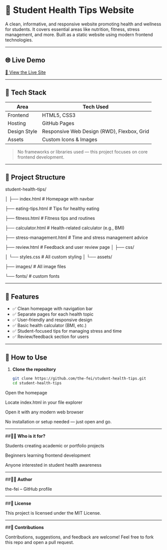 # 🧠 Student Health Tips Website

A clean, informative, and responsive website promoting health and wellness for students. It covers essential areas like nutrition, fitness, stress management, and more. Built as a static website using modern frontend technologies.

---

## 🌐 Live Demo

[🔗 View the Live Site](#)  


---

## 🚀 Tech Stack

| Area        | Tech Used           |
|-------------|---------------------|
| Frontend    | HTML5, CSS3         |
| Hosting     | GitHub Pages |
| Design Style| Responsive Web Design (RWD), Flexbox, Grid |
| Assets      | Custom Icons & Images |

> No frameworks or libraries used — this project focuses on core frontend development.

---

## 📁 Project Structure

student-health-tips/

│
├── index.html # Homepage with navbar

├── eating-tips.html # Tips for healthy eating

├── fitness.html # Fitness tips and routines

├── calculator.html # Health-related calculator (e.g., BMI)

├── stress-management.html # Time and stress management advice

├── review.html # Feedback and user review page
│
├── css/

│ └── styles.css # All custom styling
│
└── assets/

├── images/ # All image files

└── fonts/ # custom fonts

---

## 🎯 Features

- ✅ Clean homepage with navigation bar
- ✅ Separate pages for each health topic
- ✅ User-friendly and responsive design
- ✅ Basic health calculator (BMI, etc.)
- ✅ Student-focused tips for managing stress and time
- ✅ Review/feedback section for users

---

## 🧰 How to Use

1. **Clone the repository**
   ```bash
   git clone https://github.com/the-fei/student-health-tips.git
   cd student-health-tips
Open the homepage

Locate index.html in your file explorer

Open it with any modern web browser

No installation or setup needed — just open and go.

---


##**🙋‍♀️ Who is it for?**

Students creating academic or portfolio projects

Beginners learning frontend development

Anyone interested in student health awareness

---

##**👨‍💻 Author**

the-fei – GitHub profile

---

##**📄 License**

This project is licensed under the MIT License.

---

##**🤝 Contributions**

Contributions, suggestions, and feedback are welcome!
Feel free to fork this repo and open a pull request.







